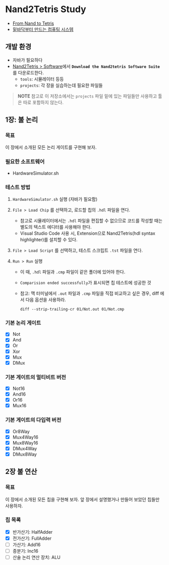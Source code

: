 # Nand2Tetris Study

- [From Nand to Tetris][Nand2Tetris_official_website]
- [밑바닥부터 만드는 컴퓨팅 시스템][Nand2Tetris_korean_book]

## 개발 환경

- 자바가 필요하다
- [Nand2Tetris > Software](https://www.nand2tetris.org/software)에서 **`Download the Nand2tetris Software Suite`** 를 다운로드한다.
  - `tools`: 시뮬레이터 등등
  - `projects`: 각 장을 실습하는데 필요한 파일들

> **NOTE** 참고로 이 저장소에서는 `projects` 파일 밑에 있는 파일들만 사용하고 툴은 따로 포함하지 않는다.

## 1장: 불 논리

### 목표

이 장에서 소개된 모든 논리 게이트를 구현해 보자.

### 필요한 소프트웨어

- HardwareSimulator.sh

### 테스트 방법

1. `HardwareSimulator.sh` 실행 (자바가 필요함)
2. `File > Load Chip` 를 선택하고, 로드할 칩의 `.hdl` 파일을 연다.
   - 참고로 시뮬레이터에서는 `.hdl` 파일을 편집할 수 없으므로 코드를 작성할 때는 별도의 텍스트 에디터를 사용해야 한다.
   - Visual Studio Code 사용 시, Extension으로 Nand2Tetris(hdl syntax highlighter)를 설치할 수 있다.
3. `File > Load Script` 를 선택하고, 테스트 스크립트 `.tst` 파일을 연다.
4. `Run > Run` 실행

   - 이 때, `.hdl` 파일과 `.cmp` 파일이 같은 폴더에 있어야 한다.
   - `Comparision ended successfully`가 표시되면 칩 테스트에 성공한 것
   - 참고: 맥 터미널에서 `.out` 파일과 `.cmp` 파일을 직접 비교하고 싶은 경우, diff 에서 다음 옵션을 사용하라.

     ```
     diff --strip-trailing-cr 01/Not.out 01/Not.cmp
     ```

### 기본 논리 게이트

- [x] Not
- [x] And
- [x] Or
- [x] Xor
- [x] Mux
- [x] DMux

### 기본 게이트의 멀티비트 버전

- [x] Not16
- [x] And16
- [x] Or16
- [x] Mux16

### 기본 게이트의 다입력 버전

- [x] Or8Way
- [x] Mux4Way16
- [x] Mux8Way16
- [x] DMux4Way
- [x] DMux8Way

## 2장 불 연산

### 목표

이 장에서 소개된 모든 칩을 구현해 보자. 앞 장에서 설명했거나 만들어 보았던 칩들만 사용하자.

### 칩 목록

- [x] 반가산기: HalfAdder
- [x] 전가산기: FullAdder
- [ ] 가산기: Add16
- [ ] 증분기: Inc16
- [ ] 산술 논리 연산 장치: ALU

[Nand2Tetris_official_website]: https://www.nand2tetris.org/
[Nand2Tetris_korean_book]: https://blog.insightbook.co.kr/2019/03/29/%EB%B0%91%EB%B0%94%EB%8B%A5%EB%B6%80%ED%84%B0-%EB%A7%8C%EB%93%9C%EB%8A%94-%EC%BB%B4%ED%93%A8%ED%8C%85-%EC%8B%9C%EC%8A%A4%ED%85%9C/
